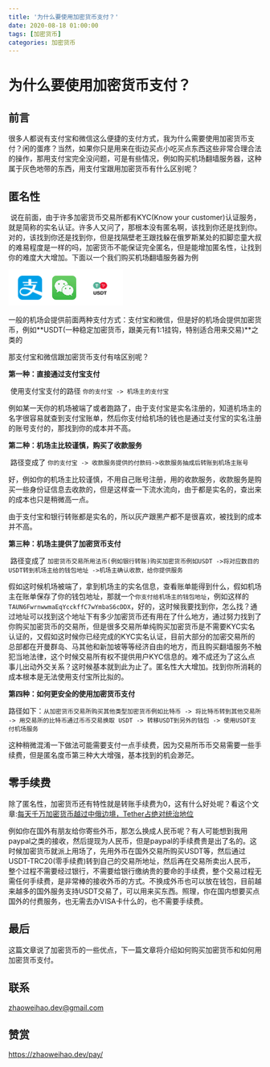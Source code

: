```yaml
---
title: '为什么要使用加密货币支付？'
date: 2020-08-18 01:00:00
tags: [加密货币]
categories: 加密货币
---
```


# 为什么要使用加密货币支付？



## 前言

​	很多人都说有支付宝和微信这么便捷的支付方式，我为什么需要使用加密货币支付？闲的蛋疼？当然，如果你只是用来在街边买点小吃买点东西这些非常合理合法的操作，那用支付宝完全没问题，可是有些情况，例如购买机场翻墙服务器，这种属于灰色地带的东西，用支付宝跟用加密货币有什么区别呢？

## 匿名性

​	说在前面，由于许多加密货币交易所都有KYC(Know your customer)认证服务，就是简称的实名认证。许多人又问了，那根本没有匿名啊，该找到你还是找到你。对的，该找到你还是找到你，但是找隔壁老王跟找躲在俄罗斯某处的扣脚恋童大叔的难易程度是一样的吗，加密货币不能保证完全匿名，但是能增加匿名性，让找到你的难度大大增加。下面以一个我们购买机场翻墙服务器为例

![](../images/Cryptocurrency/payment.png)

一般的机场会提供前面两种支付方式：支付宝和微信，但是好的机场会提供加密货币，例如**USDT(一种稳定加密货币，跟美元有1:1挂钩，特别适合用来交易)**之类的

那支付宝和微信跟加密货币支付有啥区别呢？

**第一种：直接通过支付宝支付**

​	使用支付宝支付的路径 `你的支付宝 -> 机场主的支付宝`

​	例如某一天你的机场被端了或者跑路了，由于支付宝是实名注册的，知道机场主的名字很容易就查到支付宝账单，然后你支付给机场的钱也是通过支付宝的实名注册的账号支付的，那找到你的成本并不高。

**第二种：机场主比较谨慎，购买了收款服务**

​	路径变成了 `你的支付宝 -> 收款服务提供的付款码->收款服务抽成后转账到机场主账号`

​	好，例如你的机场主比较谨慎，不用自己账号注册，用的收款服务，收款服务是购买一些身份证信息去收款的，但是这样查一下流水流向，由于都是实名的，查出来的成本也只是稍微高一点。

​	由于支付宝和银行转账都是实名的，所以灰产跟黑产都不是很喜欢，被找到的成本并不高。

**第三种：机场主提供了加密货币支付**

​	路径变成了 `加密货币交易所用法币(例如银行转账)购买加密货币例如USDT ->将对应数目的USDT转到机场主给的钱包地址 ->机场主确认收款，给你提供服务`

​	假如这时候机场被端了，拿到机场主的实名信息，查看账单能得到什么，假如机场主在账单保存了你的钱包地址，那就一个`你支付给机场主的钱包地址`，例如这样的`TAUN6FwrnwwmaEqYcckffC7wYmbaS6cDDX`，好的，这时候我要找到你，怎么找？通过地址可以找到这个地址下有多少加密货币还有用在了什么地方，通过努力找到了你购买加密货币的交易所，但是很多交易所单纯购买加密货币是不需要KYC实名认证的，又假如这时候你已经完成的KYC实名认证，目前大部分的加密交易所的总部都在开曼群岛、马其他和新加坡等等经济自由的地方，而且购买翻墙服务不触犯当地法律，这个时候交易所有权不提供用户KYC信息的。难不成还为了这么点事儿出动外交关系？这时候基本就到此为止了。匿名性大大增加。找到你所消耗的成本根本是无法使用支付宝所比拟的。

**第四种：如何更安全的使用加密货币支付**

​	路径如下：`从加密货币交易所购买其他类型加密货币例如比特币 -> 将比特币转到其他交易所 -> 用交易所的比特币通过币币交易换取 USDT -> 转移USDT到另外的钱包 -> 使用USDT支付机场服务`

​	这种稍微混淆一下做法可能需要支付一点手续费，因为交易所币币交易需要一些手续费，但是匿名度币第三种大大增强，基本找到的机会渺茫。

## 零手续费

​	除了匿名性，加密货币还有特性就是转账手续费为0，这有什么好处呢？看这个文章:[每天千万加密货币越过中俄边境，Tether占绝对统治地位](https://www.tuoluocaijing.cn/article/detail-54644.html)

例如你在国外有朋友给你寄些外币，那怎么换成人民币呢？有人可能想到我用paypal之类的接收，然后提现为人民币，但是paypal的手续费贵是出了名的。这时候加密货币就派上用场了，先用外币在国外交易所购买USDT等，然后通过USDT-TRC20(零手续费)转到自己的交易所地址，然后再在交易所卖出人民币，整个过程不需要经过银行，不需要给银行缴纳贵的要命的手续费，整个交易过程无需任何手续费，是非常棒的接收外币的方式。不换成外币也可以放在钱包，目前越来越多的国外服务支持USDT交易了，可以用来买东西。照理，你在国内想要买点国外的付费服务，也无需去办VISA卡什么的，也不需要手续费。

## 最后

​	这篇文章说了加密货币的一些优点，下一篇文章将介绍如何购买加密货币和如何用加密货币支付。

## 联系

zhaoweihao.dev@gmail.com

## 赞赏

https://zhaoweihao.dev/pay/

